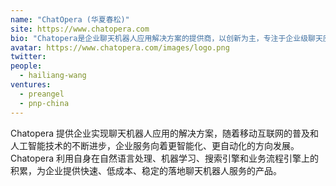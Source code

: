 ```yaml
---
name: "ChatOpera (华夏春松)"
site: https://www.chatopera.com
bio: "Chatopera是企业聊天机器人应用解决方案的提供商，以创新为主，专注于企业级聊天应用，集设计、开发、部署和运维一体的高科技企业。"
avatar: https://www.chatopera.com/images/logo.png
twitter: 
people:
  - hailiang-wang
ventures:
  - preangel
  - pnp-china
---
```


Chatopera 提供企业实现聊天机器人应用的解决方案，随着移动互联网的普及和人工智能技术的不断进步，企业服务向着更智能化、更自动化的方向发展。Chatopera 利用自身在自然语言处理、机器学习、搜索引擎和业务流程引擎上的积累，为企业提供快速、低成本、稳定的落地聊天机器人服务的产品。
